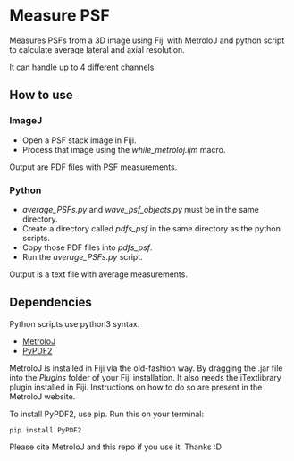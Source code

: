# Measure PSF
Measures PSFs from a 3D image using Fiji with MetroloJ and python script to calculate average lateral and axial resolution.

It can handle up to 4 different channels.

## How to use

### ImageJ
- Open a PSF stack image in Fiji.
- Process that image using the *while_metroloj.ijm* macro.

Output are PDF files with PSF measurements.

### Python
- *average_PSFs.py* and *wave_psf_objects.py* must be in the same directory.
- Create a directory called *pdfs_psf* in the same directory as the python scripts.
- Copy those PDF files into *pdfs_psf*.
- Run the *average_PSFs.py* script.

Output is a text file with average measurements.

## Dependencies
Python scripts use python3 syntax.
- [MetroloJ](https://imagejdocu.tudor.lu/plugin/analysis/metroloj/start)
- [PyPDF2](https://pypi.org/project/PyPDF2/)

MetroloJ is installed in Fiji via the old-fashion way. By dragging the .jar file into the _Plugins_ folder of your Fiji installation. It also needs the iTextlibrary plugin installed in Fiji. Instructions on how to do so are present in the MetroloJ website.

To install PyPDF2, use pip. Run this on your terminal:
```
pip install PyPDF2
```

Please cite MetroloJ and this repo if you use it. Thanks :D
